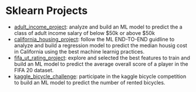 # Sklearn Projects
* [adult_income_project](https://github.com/jpzambranoleon/ML_Projects/tree/main/sklearn/adult_income_project): analyze and build an ML model to predict the a class of adult income salary of below $50k or above $50k
* [california_housing_project](https://github.com/jpzambranoleon/ML_Projects/tree/main/sklearn/california_housing_project): follow the ML END-TO-END guidline to analyze and build a regression model to predict the median housig cost in California using the best machine learnig practices.
* [fifa_ut_rating_project](https://github.com/jpzambranoleon/ML_Projects/tree/main/sklearn/fifa_ut_rating_project): explore and selected the best features to train and build an ML model to predict the average overall score of a player in the FIFA 20 dataset.
* [kaggle_bicycle_challenge](https://github.com/jpzambranoleon/ML_Projects/tree/main/sklearn/kaggle_bicycle_challenge): participate in the kaggle bicycle competition to build an ML model to predict the number of rented bicycles.
